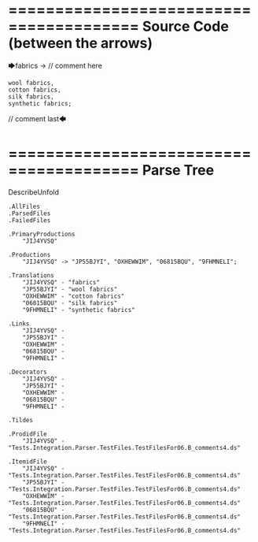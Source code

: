 ========================================
Source Code (between the arrows)
========================================

🡆fabrics -> // comment here

    wool fabrics,
    cotton fabrics,
    silk fabrics,
    synthetic fabrics;

// comment last🡄

========================================
Parse Tree
========================================
DescribeUnfold

    .AllFiles
    .ParsedFiles
    .FailedFiles

    .PrimaryProductions
        "JIJ4YVSQ" 

    .Productions
        "JIJ4YVSQ" -> "JP55BJYI", "OXHEWWIM", "06815BQU", "9FHMNELI";

    .Translations
        "JIJ4YVSQ" - "fabrics"
        "JP55BJYI" - "wool fabrics"
        "OXHEWWIM" - "cotton fabrics"
        "06815BQU" - "silk fabrics"
        "9FHMNELI" - "synthetic fabrics"

    .Links
        "JIJ4YVSQ" - 
        "JP55BJYI" - 
        "OXHEWWIM" - 
        "06815BQU" - 
        "9FHMNELI" - 

    .Decorators
        "JIJ4YVSQ" - 
        "JP55BJYI" - 
        "OXHEWWIM" - 
        "06815BQU" - 
        "9FHMNELI" - 

    .Tildes

    .ProdidFile
        "JIJ4YVSQ" - "Tests.Integration.Parser.TestFiles.TestFilesFor06.B_comments4.ds"

    .ItemidFile
        "JIJ4YVSQ" - "Tests.Integration.Parser.TestFiles.TestFilesFor06.B_comments4.ds"
        "JP55BJYI" - "Tests.Integration.Parser.TestFiles.TestFilesFor06.B_comments4.ds"
        "OXHEWWIM" - "Tests.Integration.Parser.TestFiles.TestFilesFor06.B_comments4.ds"
        "06815BQU" - "Tests.Integration.Parser.TestFiles.TestFilesFor06.B_comments4.ds"
        "9FHMNELI" - "Tests.Integration.Parser.TestFiles.TestFilesFor06.B_comments4.ds"

